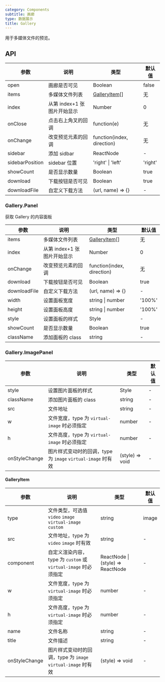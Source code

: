 ```yaml
---
category: Components
subtitle: 画廊
type: 数据展示
title: Gallery
---
```


用于多媒体文件的预览。

## API

| 参数        | 说明           | 类型             | 默认值       |
|------------|----------------|------------------|--------------|
| open    | 画廊是否可见 | Boolean         | false        |
| items      | 多媒体文件列表         |   [GalleryItem](#GalleryItem)[]          | 无           |
| index      | 从第 index+1 张图片开始显示| Number           | 0            |
| onClose    | 点击右上角叉的回调 | function(e)      | 无           |
| onChange    | 改变预览元素的回调 | function(index, direction)      | 无           |
| sidebar   | 添加 sidbar |    ReactNode       | -         |
| sidebarPosition   | sidebar 位置 |    'right' \| 'left'       | 'right'        |
| showCount  | 是否显示数量     | Boolean          | true         |
| download   | 下载按钮是否可见  | Boolean          | true         |
| downloadFile  | 自定义下载方法  | (url, name) => {}    | -         |

### Gallery.Panel

获取 Gallery 的内容面板

| 参数        | 说明           | 类型             | 默认值       |
|------------|----------------|------------------|--------------|
| items      | 多媒体文件列表         |   [GalleryItem](#GalleryItem)[]          | 无           |
| index      | 从第 index+1 张图片开始显示| Number           | 0            |
| onChange    | 改变预览元素的回调 | function(index, direction)      | 无           |
| download   | 下载按钮是否可见  | Boolean          | true         |
| downloadFile  | 自定义下载方法  | (url, name) => {}    | -         |
| width   | 设置面板宽度  | string \| number          |  '100%'        |
| height   | 设置面板高度 | string \| number          |  '100%'        |
| style   | 设置面板的样式 |   Style        |  -        |
| showCount  | 是否显示数量  | Boolean  | true  |
| className   | 添加面板的 class | string          |  -      |


### Gallery.ImagePanel
| 参数       | 说明           | 类型             | 默认值       |
|------------|----------------|------------------|--------------|
| style   | 设置图片面板的样式 |   Style        |  -        |
| className   | 添加图片面板的 class | string          |  -      |
| src    | 文件地址 | string | - |
| w      | 文件宽度，type 为 `virtual-image` 时必须指定 | number | - |
| h      | 文件高度，type 为 `virtual-image` 时必须指定 | number | - |
| onStyleChange  | 图片样式变动时的回调，type 为 `image` `virtual-image` 时有效 | (style) => void | - |


#### GalleryItem
| 参数       | 说明           | 类型             | 默认值       |
|------------|----------------|------------------|--------------|
| type   | 文件类型，可选值 `video` `image` `virtual-image` `custom` | string | image |
| src    | 文件地址，type 为 `video` `image` 时有效 | string | - |
| component | 自定义渲染内容，type 为 `custom` 或 `virtual-image` 时必须指定 | ReactNode \| (style) => ReactNode | - |
| w      | 文件宽度，type 为 `virtual-image` 时必须指定 | number | - |
| h      | 文件高度，type 为 `virtual-image` 时必须指定 | number | - |
| name   | 文件名称 | string | - |
| title  | 文件描述 | string | - |
| onStyleChange  | 图片样式变动时的回调，type 为 `image` `virtual-image` 时有效 | (style) => void | - |

<style>
.code-box-demo .ant-btn {
  margin-right: 8px;
  margin-bottom: 8px;
}
</style>
